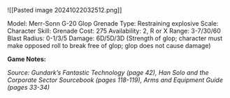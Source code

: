 ![[Pasted image 20241022032512.png]]

Model: Merr-Sonn G-20 Glop Grenade
Type: Restraining explosive
Scale: Character
Skill: Grenade
Cost: 275
Availability: 2, R or X
Range: 3-7/30/60
Blast Radius: 0-1/3/5
Damage: 6D/5D/3D (Strength of glop; character must make opposed roll to break free of glop; glop does not cause damage)

**Game Notes:**

*Source: Gundark’s Fantastic Technology (page 42), Han Solo and the Corporate Sector Sourcebook (pages 118-119), Arms and Equipment Guide (pages 33-34)*
